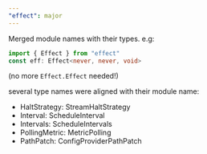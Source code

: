 ```yaml
---
"effect": major
---
```


Merged module names with their types. e.g: 
```ts
import { Effect } from "effect"
const eff: Effect<never, never, void>
```

(no more `Effect.Effect` needed!)

several type names were aligned with their module name:

- HaltStrategy: StreamHaltStrategy
- Interval: ScheduleInterval
- Intervals: ScheduleIntervals
- PollingMetric: MetricPolling
- PathPatch: ConfigProviderPathPatch
